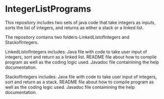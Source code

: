# IntegerListPrograms
This repository includes two sets of java code that take integers as inputs, sorts the list of integers, and returns as either a stack or a linked list.

The repository contains two folders-LinkedListofIntegers and StackofIntegers.

LinkedListofIntegers includes:
  Java file with code to take user input of integers, sort and return as a linked list.
  README file about how to compile program as well as the coding logic used.
  Javadoc file containining the help documentation.

StackofIntegers includes:
  Java file with code to take user input of integers, sort and return as a stack.
  README file about how to compile program as well as the coding logic used.
  Javadoc file containining the help documentation.


